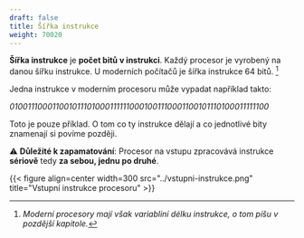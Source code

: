 ```yaml
---
draft: false
title: Šířka instrukce
weight: 70020
---
```


**Šířka instrukce** je **počet bitů v instrukci**. Každý procesor je vyrobený na danou šířku instrukce. U moderních počítačů je šířka instrukce 64 bitů. [^s]

Jedna instrukce v moderním procesoru může vypadat například takto:

*0100111000110010111010001111110001001110001100101110100011111100*

Toto je pouze příklad. O tom co ty instrukce dělají a co jednotlivé bity znamenají si povíme později.

⚠️ **Důležité k zapamatování**: Procesor na vstupu zpracovává instrukce **sériově** tedy **za sebou, jednu po druhé**.

{{< figure align=center width=300 src="../vstupni-instrukce.png" title="Vstupní instrukce procesoru" >}}

[^s]: *Moderní procesory mají však variabliní délku instrukce, o tom píšu v pozdější kapitole.*